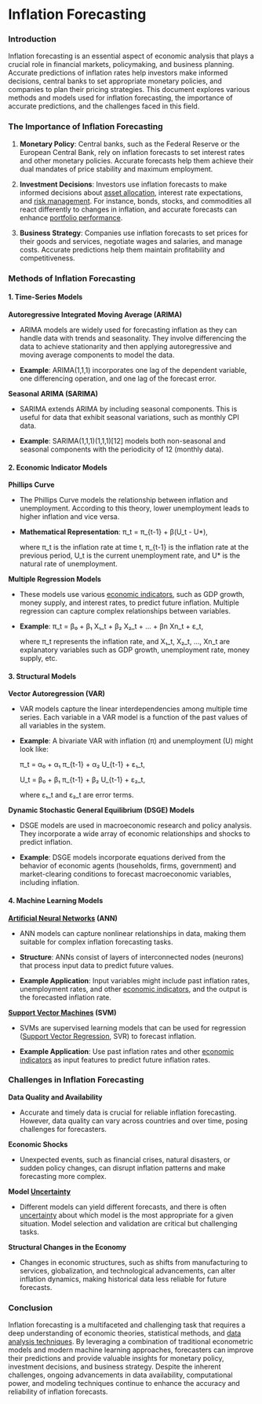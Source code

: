 # Inflation Forecasting

### Introduction

Inflation forecasting is an essential aspect of economic analysis that plays a crucial role in financial markets, policymaking, and business planning. Accurate predictions of inflation rates help investors make informed decisions, central banks to set appropriate monetary policies, and companies to plan their pricing strategies. This document explores various methods and models used for inflation forecasting, the importance of accurate predictions, and the challenges faced in this field.

### The Importance of Inflation Forecasting

1. **Monetary Policy**: Central banks, such as the Federal Reserve or the European Central Bank, rely on inflation forecasts to set interest rates and other monetary policies. Accurate forecasts help them achieve their dual mandates of price stability and maximum employment.

2. **Investment Decisions**: Investors use inflation forecasts to make informed decisions about [asset allocation](../a/asset_allocation.md), interest rate expectations, and [risk management](../r/risk_management.md). For instance, bonds, stocks, and commodities all react differently to changes in inflation, and accurate forecasts can enhance [portfolio performance](../p/portfolio_performance.md).

3. **Business Strategy**: Companies use inflation forecasts to set prices for their goods and services, negotiate wages and salaries, and manage costs. Accurate predictions help them maintain profitability and competitiveness.

### Methods of Inflation Forecasting

#### 1. **Time-Series Models**

**Autoregressive Integrated Moving Average (ARIMA)**

- ARIMA models are widely used for forecasting inflation as they can handle data with trends and seasonality. They involve differencing the data to achieve stationarity and then applying autoregressive and moving average components to model the data. 

- **Example**: ARIMA(1,1,1) incorporates one lag of the dependent variable, one differencing operation, and one lag of the forecast error.

**Seasonal ARIMA (SARIMA)**

- SARIMA extends ARIMA by including seasonal components. This is useful for data that exhibit seasonal variations, such as monthly CPI data.

- **Example**: SARIMA(1,1,1)(1,1,1)[12] models both non-seasonal and seasonal components with the periodicity of 12 (monthly data).

#### 2. **Economic Indicator Models**

**Phillips Curve**

- The Phillips Curve models the relationship between inflation and unemployment. According to this theory, lower unemployment leads to higher inflation and vice versa.

- **Mathematical Representation**: π_t = π_{t-1} + β(U_t - U*),

  where π_t is the inflation rate at time t, π_{t-1} is the inflation rate at the previous period, U_t is the current unemployment rate, and U* is the natural rate of unemployment.

**Multiple Regression Models**

- These models use various [economic indicators](../e/economic_indicators.md), such as GDP growth, money supply, and interest rates, to predict future inflation. Multiple regression can capture complex relationships between variables.

- **Example**: π_t = β₀ + β₁ X₁_t + β₂ X₂_t + ... + βn Xn_t + ε_t,

  where π_t represents the inflation rate, and X₁_t, X₂_t, ..., Xn_t are explanatory variables such as GDP growth, unemployment rate, money supply, etc.

#### 3. **Structural Models**

**Vector Autoregression (VAR)**

- VAR models capture the linear interdependencies among multiple time series. Each variable in a VAR model is a function of the past values of all variables in the system.

- **Example**: A bivariate VAR with inflation (π) and unemployment (U) might look like:

  π_t = α₀ + α₁ π_{t-1} + α₂ U_{t-1} + ε₁_t,
  
  U_t = β₀ + β₁ π_{t-1} + β₂ U_{t-1} + ε₂_t,

  where ε₁_t and ε₂_t are error terms.

**Dynamic Stochastic General Equilibrium (DSGE) Models**

- DSGE models are used in macroeconomic research and policy analysis. They incorporate a wide array of economic relationships and shocks to predict inflation.

- **Example**: DSGE models incorporate equations derived from the behavior of economic agents (households, firms, government) and market-clearing conditions to forecast macroeconomic variables, including inflation.

#### 4. **Machine Learning Models**

**[Artificial Neural Networks](../a/artificial_neural_networks.md) (ANN)**

- ANN models can capture nonlinear relationships in data, making them suitable for complex inflation forecasting tasks.

- **Structure**: ANNs consist of layers of interconnected nodes (neurons) that process input data to predict future values.

- **Example Application**: Input variables might include past inflation rates, unemployment rates, and other [economic indicators](../e/economic_indicators.md), and the output is the forecasted inflation rate.

**[Support Vector Machines](../s/support_vector_machines_in_trading.md) (SVM)**

- SVMs are supervised learning models that can be used for regression ([Support Vector Regression](../s/support_vector_regression.md), SVR) to forecast inflation.

- **Example Application**: Use past inflation rates and other [economic indicators](../e/economic_indicators.md) as input features to predict future inflation rates.

### Challenges in Inflation Forecasting

**Data Quality and Availability**

- Accurate and timely data is crucial for reliable inflation forecasting. However, data quality can vary across countries and over time, posing challenges for forecasters.

**Economic Shocks**

- Unexpected events, such as financial crises, natural disasters, or sudden policy changes, can disrupt inflation patterns and make forecasting more complex.

**Model [Uncertainty](../u/uncertainty_in_trading.md)**

- Different models can yield different forecasts, and there is often [uncertainty](../u/uncertainty_in_trading.md) about which model is the most appropriate for a given situation. Model selection and validation are critical but challenging tasks.

**Structural Changes in the Economy**

- Changes in economic structures, such as shifts from manufacturing to services, globalization, and technological advancements, can alter inflation dynamics, making historical data less reliable for future forecasts.

### Conclusion

Inflation forecasting is a multifaceted and challenging task that requires a deep understanding of economic theories, statistical methods, and [data analysis techniques](../d/data_analysis_techniques.md). By leveraging a combination of traditional econometric models and modern machine learning approaches, forecasters can improve their predictions and provide valuable insights for monetary policy, investment decisions, and business strategy. Despite the inherent challenges, ongoing advancements in data availability, computational power, and modeling techniques continue to enhance the accuracy and reliability of inflation forecasts.
